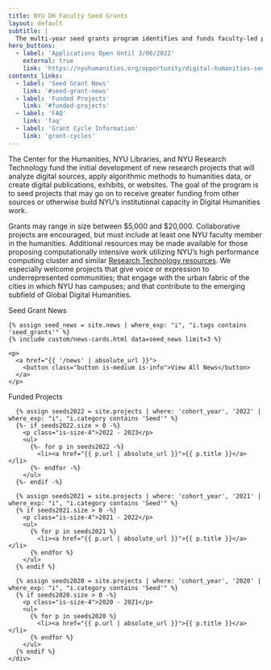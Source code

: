 ```yaml
---
title: NYU DH Faculty Seed Grants
layout: default
subtitle: |
  The multi-year seed grants program identifies and funds faculty-led projects that creatively bridge humanistic scholarship with new forms of computation, digital publishing, and digitization.
hero_buttons:
  - label: 'Applications Open Until 3/06/2022'
    external: true
    link: 'https://nyuhumanities.org/opportunity/digital-humanities-seed-grants/'
contents_links:
  - label: 'Seed Grant News'
    link: '#seed-grant-news'
  - label: 'Funded Projects'
    link: '#funded-projects'
  - label: 'FAQ'
    link: 'faq'
  - label: 'Grant Cycle Information'
    link: 'grant-cycles'
---
```


<div class="container">
  <div class="content mb-6" markdown="1">
The Center for the Humanities, NYU Libraries, and NYU Research Technology fund the initial development of new research projects that will analyze digital sources, apply algorithmic methods to humanities data, or create digital publications, exhibits, or websites. The goal of the program is to seed projects that may go on to receive greater funding from other sources or otherwise build NYU’s institutional capacity in Digital Humanities work.

Grants may range in size between $5,000 and $20,000. Collaborative projects are encouraged, but must include at least one NYU faculty member in the humanities. Additional resources may be made available for those proposing computationally intensive work utilizing NYU’s high performance computing cluster and similar [Research Technology resources](https://www.nyu.edu/research/navigating-research-technology.html). We especially welcome projects that give voice or expression to underrepresented communities; that engage with the urban fabric of the cities in which NYU has campuses; and that contribute to the emerging subfield of Global Digital Humanities.
  </div>
</div>


<section class="section full-width is-bg-alt">
  <div class="container">
    <p class="is-size-3 pb-6" id="seed-grant-news">Seed Grant News</p>

    {% assign seed_news = site.news | where_exp: "i", "i.tags contains 'seed_grants'" %}
    {% include custom/news-cards.html data=seed_news limit=3 %}

    <p>
      <a href="{{ '/news' | absolute_url }}">
        <button class="button is-medium is-info">View All News</button>
      </a>
    </p>
  </div>
</section>

<section class="section full-width">
  <div class="container">
    <div class="content mb-6">
      <p class="is-size-3" id="funded-projects">Funded Projects</p>

      {% assign seeds2022 = site.projects | where: 'cohort_year', '2022' | where_exp: "i", "i.category contains 'Seed'" %}
      {%- if seeds2022.size > 0 -%}
        <p class="is-size-4">2022 - 2023</p>
        <ul>
          {%- for p in seeds2022 -%}
            <li><a href="{{ p.url | absolute_url }}">{{ p.title }}</a></li>
          {%- endfor -%}
        </ul>
      {%- endif -%}

      {% assign seeds2021 = site.projects | where: 'cohort_year', '2021' | where_exp: "i", "i.category contains 'Seed'" %}
      {% if seeds2021.size > 0 -%}
        <p class="is-size-4">2021 - 2022</p>
        <ul>
          {% for p in seeds2021 %}
            <li><a href="{{ p.url | absolute_url }}">{{ p.title }}</a></li>
          {% endfor %}
        </ul>
      {% endif %}

      {% assign seeds2020 = site.projects | where: 'cohort_year', '2020' | where_exp: "i", "i.category contains 'Seed'" %}
      {% if seeds2020.size > 0 -%}
        <p class="is-size-4">2020 - 2021</p>
        <ul>
          {% for p in seeds2020 %}
            <li><a href="{{ p.url | absolute_url }}">{{ p.title }}</a></li>
          {% endfor %}
        </ul>
      {% endif %}
    </div>
  </div>
</section>
